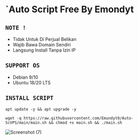 # `Auto Script Free By Emondyt

## `NOTE !`
- Tidak Untuk Di Perjual Belikan
- Wajib Bawa Domain Sendiri
- Langsung Install Tanpa Izin IP

## `SUPPORT OS`
- Debian 9/10
- Ubuntu 18/20 LTS

## `INSTALL SCRIPT`

```
apt update -y && apt upgrade -y
```

```
wget -q https://raw.githubusercontent.com/Emundyt0/Auto-ScVPS/main/main.sh && chmod +x main.sh && ./main.sh
```

![Screenshot (7)](https://github.com/Emundyt0/Auto-Sc/assets/164874815/626a4967-0b7e-487b-bb7c-629ed88e26d4)
